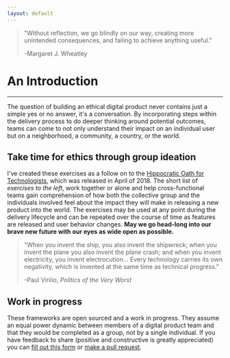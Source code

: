 ```yaml
---
layout: default
---
```


>
>"Without reflection, we go blindly on our way, creating more unintended consequences, and failing to achieve anything useful."
>
> -Margaret J. Wheatley



# An Introduction

* * *

The question of building an ethical digital product never contains just a simple yes or no answer, it's a conversation. By incorporating steps within the delivery process to do deeper thinking around potential outcomes, teams can come to not only understand their impact on an individual user but on a neighborhood, a community, a country, or the world.

## Take time for ethics through group ideation

I've created these exercises as a follow on to the [Hippocratic Oath for Technologists](https://mkdale.github.io/techoath/), which was released in April of 2018. The short list of *exercises to the left*, work together or alone and help cross-functional teams gain comprehension of how both the collective group and the individuals involved feel about the impact they will make in releasing a new product into the world. The exercises may be used at any point during the delivery lifecycle and can be repeated over the course of time as features are released and user behavior changes.  **May we go head-long into our brave new future with our eyes as wide open as possible.**

>
>"When you invent the ship, you also invent the shipwreck; when you invent the plane you also invent the plane crash; and when you invent electricity, you invent electrocution... Every technology carries its own negativity, which is invented at the same time as technical progress."
>
> -Paul Virilio, _Politics of the Very Worst_


## Work in progress

These frameworks are open sourced and a work in progress. They assume an equal power dynamic between members of a digital product team and that they would be completed as a group, not by a single individual. If you have feedback to share (positive and constructive is greatly appreciated) you can [fill out this form](https://goo.gl/forms/1nywgV1Piv6uwO9L2) or [make a pull request](https://github.com/MKDale/ethics-frameworks).



